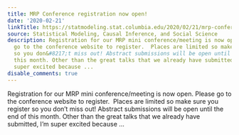 ```yaml
---
title: MRP Conference registration now open!
date: '2020-02-21'
linkTitle: https://statmodeling.stat.columbia.edu/2020/02/21/mrp-conference-registration-now-open/
source: Statistical Modeling, Causal Inference, and Social Science
description: Registration for our MRP mini conference/meeting is now open. Please
  go to the conference website to register.  Places are limited so make sure you register
  so you don&#8217;t miss out! Abstract submissions will be open until the end of
  this month. Other than the great talks that we already have submitted, I&#8217;m
  super excited because ...
disable_comments: true
---
```

Registration for our MRP mini conference/meeting is now open. Please go to the conference website to register.  Places are limited so make sure you register so you don&#8217;t miss out! Abstract submissions will be open until the end of this month. Other than the great talks that we already have submitted, I&#8217;m super excited because ...